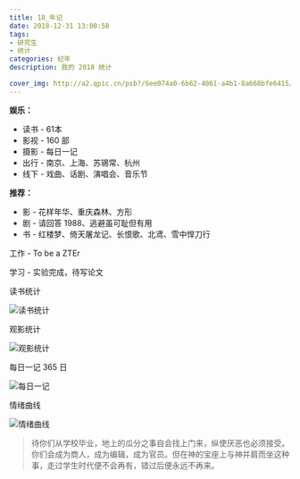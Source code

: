 ```yaml
---
title: 18_年记
date: 2018-12-31 13:00:58
tags:
- 研究生
- 统计
categories: 纪年
description: 我的 2018 统计

cover_img: http://a2.qpic.cn/psb?/6ee074a0-6b62-4061-a4b1-8a668bfe6415/Fg0dHP4hmkbVAA2jxXyWGbEG*WlOsNNvFcTeDvi9gYE!/b/dA0BAAAAAAAA&ek=1&kp=1&pt=0&tl=3&su=028768833&tm=1569643200&sce=0-12-12&rf=2-9
---
```




**娱乐：**

- 读书 - 61本
- 影视 - 160 部 
- 摄影 - 每日一记 
- 出行 - 南京、上海、苏锡常、杭州 
- 线下 - 戏曲、话剧、演唱会、音乐节



**推荐：**

- 影 - 花样年华、重庆森林、方形
- 剧 - 请回答 1988、逃避虽可耻但有用
- 书 - 红楼梦、倚天屠龙记、长恨歌、北鸢、雪中悍刀行



工作 - To be a ZTEr

学习 - 实验完成，待写论文



读书统计

![读书统计](http://a3.qpic.cn/psb?/6ee074a0-6b62-4061-a4b1-8a668bfe6415/MQ76eg*QcGqDX1st9*nceTtS6lOpN.cZK6ybgwnYKBk!/b/dN4AAAAAAAAA&ek=1&kp=1&pt=0&tl=3&su=051176097&tm=1569643200&sce=0-12-12&rf=2-9)



观影统计

![观影统计](http://a1.qpic.cn/psb?/6ee074a0-6b62-4061-a4b1-8a668bfe6415/FEeThGXEM05o0vIblqyriQqqE3s*dNg6xLLv7N3KFpM!/b/dIgBAAAAAAAA&ek=1&kp=1&pt=0&tl=3&su=094417553&tm=1569643200&sce=0-12-12&rf=2-9)



每日一记 365 日

![每日一记](http://a2.qpic.cn/psb?/6ee074a0-6b62-4061-a4b1-8a668bfe6415/Fg0dHP4hmkbVAA2jxXyWGbEG*WlOsNNvFcTeDvi9gYE!/b/dA0BAAAAAAAA&ek=1&kp=1&pt=0&tl=3&su=028768833&tm=1569643200&sce=0-12-12&rf=2-9)



情绪曲线

![情绪曲线](http://a4.qpic.cn/psb?/6ee074a0-6b62-4061-a4b1-8a668bfe6415/FxOW7lJlZbHsNLxtI7iJHA5lssGpgpwpoXHnsYRql4M!/b/dAsAAAAAAAAA&ek=1&kp=1&pt=0&tl=3&su=064824353&tm=1569643200&sce=0-12-12&rf=2-9)



> 待你们从学校毕业，地上的瓜分之事自会找上门来，纵使厌恶也必须接受。你们会成为商人，成为编辑，成为官员。但在神的宝座上与神并肩而坐这种事，走过学生时代便不会再有，错过后便永远不再来。
